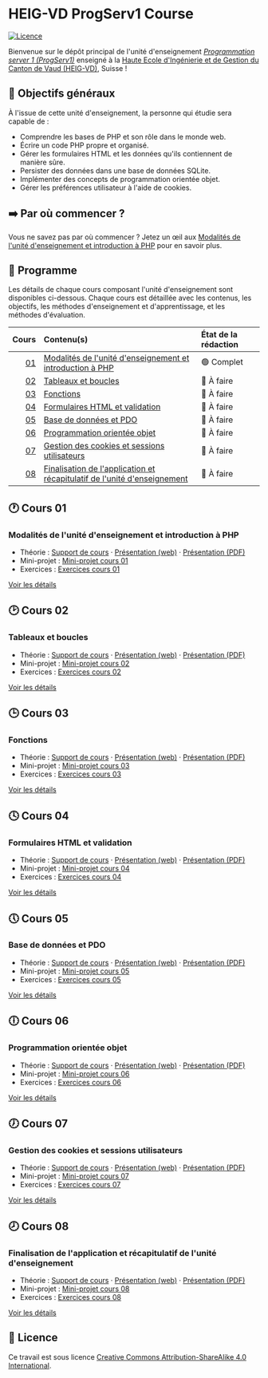 # HEIG-VD ProgServ1 Course

[![Licence](https://img.shields.io/github/license/heig-vd-progserv1-course/heig-vd-progserv1-course)](./LICENSE.md)

Bienvenue sur le dépôt principal de l'unité d'enseignement
[_Programmation server 1 (ProgServ1)_](https://gaps.heig-vd.ch/consultation/fiches/uv/uv.php?id=7307)
enseigné à la
[Haute Ecole d'Ingénierie et de Gestion du Canton de Vaud (HEIG-VD)](https://heig-vd.ch),
Suisse !

## 🎯 Objectifs généraux

À l'issue de cette unité d'enseignement, la personne qui étudie sera capable de
:

- Comprendre les bases de PHP et son rôle dans le monde web.
- Écrire un code PHP propre et organisé.
- Gérer les formulaires HTML et les données qu'ils contiennent de manière sûre.
- Persister des données dans une base de données SQLite.
- Implémenter des concepts de programmation orientée objet.
- Gérer les préférences utilisateur à l'aide de cookies.

## ➡️ Par où commencer ?

Vous ne savez pas par où commencer ? Jetez un œil aux
[Modalités de l'unité d'enseignement et introduction à PHP](#modalités-de-lunité-denseignement-et-introduction-à-php)
pour en savoir plus.

## 📅 Programme

Les détails de chaque cours composant l'unité d'enseignement sont disponibles
ci-dessous. Chaque cours est détaillée avec les contenus, les objectifs, les
méthodes d'enseignement et d'apprentissage, et les méthodes d'évaluation.

|            Cours | Contenu(s)                                                                                                                                         | État de la rédaction |
| ---------------: | :------------------------------------------------------------------------------------------------------------------------------------------------- | :------------------- |
| [01](#-cours-01) | [Modalités de l'unité d'enseignement et introduction à PHP](#modalités-de-lunité-denseignement-et-introduction-à-php)                              | 🟢 Complet           |
| [02](#-cours-02) | [Tableaux et boucles](#tableaux-et-boucles)                                                                                                        | 🔴 À faire           |
| [03](#-cours-03) | [Fonctions](#fonctions)                                                                                                                            | 🔴 À faire           |
| [04](#-cours-04) | [Formulaires HTML et validation](#formulaires-html-et-validation)                                                                                  | 🔴 À faire           |
| [05](#-cours-05) | [Base de données et PDO](#base-de-données-et-pdo)                                                                                                  | 🔴 À faire           |
| [06](#-cours-06) | [Programmation orientée objet](#programmation-orientée-objet)                                                                                      | 🔴 À faire           |
| [07](#-cours-07) | [Gestion des cookies et sessions utilisateurs](#gestion-des-cookies-et-sessions-utilisateurs)                                                      | 🔴 À faire           |
| [08](#-cours-08) | [Finalisation de l'application et récapitulatif de l'unité d'enseignement](#finalisation-de-lapplication-et-récapitulatif-de-lunité-denseignement) | 🔴 À faire           |

## 🕐 Cours 01

### Modalités de l'unité d'enseignement et introduction à PHP

- Théorie :
  [Support de cours](./01-modalites-de-lunite-denseignement-et-introduction-a-php/01-theorie/README.md)
  ·
  [Présentation (web)](https://heig-vd-progserv1-course.github.io/heig-vd-progserv1-course/01-modalites-de-lunite-denseignement-et-introduction-a-php/01-theorie/index.html)
  ·
  [Présentation (PDF)](https://heig-vd-progserv1-course.github.io/heig-vd-progserv1-course/01-modalites-de-lunite-denseignement-et-introduction-a-php/01-theorie/01-modalites-de-lunite-denseignement-et-introduction-a-php-presentation.pdf)
- Mini-projet :
  [Mini-projet cours 01](./01-modalites-de-lunite-denseignement-et-introduction-a-php/02-mini-project/README.md)
- Exercices :
  [Exercices cours 01](./01-modalites-de-lunite-denseignement-et-introduction-a-php/03-exercices/README.md)

[Voir les détails](./01-modalites-de-lunite-denseignement-et-introduction-a-php/README.md)

## 🕑 Cours 02

### Tableaux et boucles

- Théorie : [Support de cours](./02-tableaux-et-boucles/01-theorie/README.md) ·
  [Présentation (web)](https://heig-vd-progserv1-course.github.io/heig-vd-progserv1-course/02-tableaux-et-boucles/01-theorie/index.html)
  ·
  [Présentation (PDF)](https://heig-vd-progserv1-course.github.io/heig-vd-progserv1-course/02-tableaux-et-boucles/01-theorie/02-tableaux-et-boucles-presentation.pdf)
- Mini-projet :
  [Mini-projet cours 02](./02-tableaux-et-boucles/02-mini-project/README.md)
- Exercices :
  [Exercices cours 02](./02-tableaux-et-boucles/03-exercices/README.md)

[Voir les détails](./02-tableaux-et-boucles/README.md)

## 🕒 Cours 03

### Fonctions

- Théorie : [Support de cours](./03-fonctions/01-theorie/README.md) ·
  [Présentation (web)](https://heig-vd-progserv1-course.github.io/heig-vd-progserv1-course/03-fonctions/01-theorie/index.html)
  ·
  [Présentation (PDF)](https://heig-vd-progserv1-course.github.io/heig-vd-progserv1-course/03-fonctions/01-theorie/03-fonctions-presentation.pdf)
- Mini-projet : [Mini-projet cours 03](./03-fonctions/02-mini-project/README.md)
- Exercices : [Exercices cours 03](./03-fonctions/03-exercices/README.md)

[Voir les détails](./03-fonctions/README.md)

## 🕓 Cours 04

### Formulaires HTML et validation

- Théorie :
  [Support de cours](./04-formulaires-html-et-validation/01-theorie/README.md) ·
  [Présentation (web)](https://heig-vd-progserv1-course.github.io/heig-vd-progserv1-course/04-formulaires-html-et-validation/01-theorie/index.html)
  ·
  [Présentation (PDF)](https://heig-vd-progserv1-course.github.io/heig-vd-progserv1-course/04-formulaires-html-et-validation/01-theorie/04-formulaires-html-et-validation-presentation.pdf)
- Mini-projet :
  [Mini-projet cours 04](./04-formulaires-html-et-validation/02-mini-project/README.md)
- Exercices :
  [Exercices cours 04](./04-formulaires-html-et-validation/03-exercices/README.md)

[Voir les détails](./04-formulaires-html-et-validation/README.md)

## 🕔 Cours 05

### Base de données et PDO

- Théorie : [Support de cours](./05-base-de-donnees-et-pdo/01-theorie/README.md)
  ·
  [Présentation (web)](https://heig-vd-progserv1-course.github.io/heig-vd-progserv1-course/05-base-de-donnees-et-pdo/01-theorie/index.html)
  ·
  [Présentation (PDF)](https://heig-vd-progserv1-course.github.io/heig-vd-progserv1-course/05-base-de-donnees-et-pdo/01-theorie/05-base-de-donnees-et-pdo-presentation.pdf)
- Mini-projet :
  [Mini-projet cours 05](./05-base-de-donnees-et-pdo/02-mini-project/README.md)
- Exercices :
  [Exercices cours 05](./05-base-de-donnees-et-pdo/03-exercices/README.md)

[Voir les détails](./05-base-de-donnees-et-pdo/README.md)

## 🕕 Cours 06

### Programmation orientée objet

- Théorie :
  [Support de cours](./06-programmation-orientee-objet/01-theorie/README.md) ·
  [Présentation (web)](https://heig-vd-progserv1-course.github.io/heig-vd-progserv1-course/06-programmation-orientee-objet/01-theorie/index.html)
  ·
  [Présentation (PDF)](https://heig-vd-progserv1-course.github.io/heig-vd-progserv1-course/06-programmation-orientee-objet/01-theorie/06-programmation-orientee-objet-presentation.pdf)
- Mini-projet :
  [Mini-projet cours 06](./06-programmation-orientee-objet/02-mini-project/README.md)
- Exercices :
  [Exercices cours 06](./06-programmation-orientee-objet/03-exercices/README.md)

[Voir les détails](./06-programmation-orientee-objet/README.md)

## 🕖 Cours 07

### Gestion des cookies et sessions utilisateurs

- Théorie :
  [Support de cours](./07-gestion-des-cookies-et-sessions-utilisateurs/01-theorie/README.md)
  ·
  [Présentation (web)](https://heig-vd-progserv1-course.github.io/heig-vd-progserv1-course/07-gestion-des-cookies-et-sessions-utilisateurs/01-theorie/index.html)
  ·
  [Présentation (PDF)](https://heig-vd-progserv1-course.github.io/heig-vd-progserv1-course/07-gestion-des-cookies-et-sessions-utilisateurs/01-theorie/07-gestion-des-cookies-et-sessions-utilisateurs-presentation.pdf)
- Mini-projet :
  [Mini-projet cours 07](./07-gestion-des-cookies-et-sessions-utilisateurs/02-mini-project/README.md)
- Exercices :
  [Exercices cours 07](./07-gestion-des-cookies-et-sessions-utilisateurs/03-exercices/README.md)

[Voir les détails](./07-gestion-des-cookies-et-sessions-utilisateurs/README.md)

## 🕗 Cours 08

### Finalisation de l'application et récapitulatif de l'unité d'enseignement

- Théorie :
  [Support de cours](./08-finalisation-de-lapplication-et-recapitulatif-de-lunite-denseignement/01-theorie/README.md)
  ·
  [Présentation (web)](https://heig-vd-progserv1-course.github.io/heig-vd-progserv1-course/08-finalisation-de-lapplication-et-recapitulatif-de-lunite-denseignement/01-theorie/index.html)
  ·
  [Présentation (PDF)](https://heig-vd-progserv1-course.github.io/heig-vd-progserv1-course/08-finalisation-de-lapplication-et-recapitulatif-de-lunite-denseignement/01-theorie/08-finalisation-de-lapplication-et-recapitulatif-de-lunite-denseignement-presentation.pdf)
- Mini-projet :
  [Mini-projet cours 08](./08-finalisation-de-lapplication-et-recapitulatif-de-lunite-denseignement/02-mini-project/README.md)
- Exercices :
  [Exercices cours 08](./08-finalisation-de-lapplication-et-recapitulatif-de-lunite-denseignement/03-exercices/README.md)

[Voir les détails](./08-finalisation-de-lapplication-et-recapitulatif-de-lunite-denseignement/README.md)

## 📜 Licence

Ce travail est sous licence
[Creative Commons Attribution-ShareAlike 4.0 International](./LICENSE.md).
